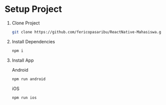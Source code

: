 # Setup Project

1. Clone Project
   
   ```bash
   git clone https://github.com/fericopasaribu/ReactNative-Mahasiswa.git
   ```
   
3. Install Dependencies

   ```bash
   npm i
   ```

4. Install App

   Android 
   ```bash
   npm run android
   ```

    iOS 
   ```bash
   npm run ios
   ```


